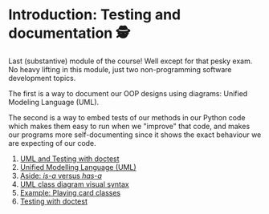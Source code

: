 # Introduction: Testing and documentation 🕵️

Last (substantive) module of the course! Well except for that pesky exam. No heavy lifting in this module, just two non-programming software development topics.

The first is a way to document our OOP designs using diagrams: Unified Modeling Language (UML).

The second is a way to embed tests of our methods in our Python code which makes them easy to run when we "improve" that code, and makes our programs more self-documenting since it shows the exact behaviour we are expecting of our code.


1. [UML and Testing with
    doctest](01-uml-and-testing-with-doctest.md)
1. [Unified Modelling Language
    (UML)](02-unified-modelling-language-uml.md)
1. [Aside: *is-a* versus *has-a*](03-aside-is-a-versus-has-a.md)
1. [UML class diagram visual
    syntax](04-uml-class-diagram-visual-syntax.md)
1. [Example: Playing card
    classes](05-example-playing-card-classes.md)
1. [Testing with
    doctest](06-testing-with-doctest.md)
